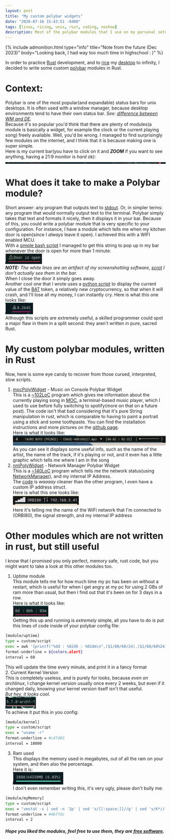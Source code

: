 ```yaml
---
layout: post
title: "My custom polybar widgets"
date: "2020-07-16 15:43:51 -0400"
tags: [linux, ricing, unix, rust, coding, noshow]
description: Most of the polybar modules that I use on my personal setup are written in perfect, memory safe, fast, Rust. Here is how!
---
```

{% include admonition.html type="info" title="Note from the future (Dec 2023)" body="Looking back, I had way too much time in highschool : )" %}

In order to practice [Rust](https://www.rust-lang.org/) development, and to [rice](https://www.reddit.com/r/unixporn/wiki/themeing/dictionary#wiki_rice) my [desktop](https://imgur.com/gallery/Xp52JgU) to infinity, I decided to write some custom [polybar](https://github.com/polybar/polybar) modules in Rust.

# Context:
Polybar is one of the most popular(and expandable) status bars for unix desktops. It is often used with a window manager, because desktop environments tend to have their own status bar. *See: [difference between WM and DE](https://askubuntu.com/questions/18078/what-is-the-difference-between-a-desktop-environment-and-a-window-manager).* <br>
Because it's so popular you'd think that there are plenty of modules(a module is basically a widget, for example the clock or the current playing song) freely available. Well, you'd be wrong. I managed to find surprisingly few modules on the internet, and I think that it is because making one is super simple. <br>
Here is my current bar(you have to click on it and ***ZOOM*** if you want to see anything, having a 21:9 monitor is *hard* ok): [![my bar](/assets/posts/my-custom-polybar-widgets/fullBar.webp)](/assets/posts/my-custom-polybar-widgets/fullBar.webp)

# What does it take to make a Polybar module?
Short answer: any program that outputs text to [stdout](https://en.wikipedia.org/wiki/Standard_streams#Standard_output_(stdout)). Or, in simpler terms: any program that would normally output text to the terminal.
Polybar simply takes that text and formats it nicely, then it displays it in your bar. Because of this, you could write a polybar module that is very specific to your configuration. For instance, I have a module which tells me when my kitchen door is open(since I *always* leave it open). I achieved this with a WIFI enabled MCU. <br>
With a [simple bash script](https://github.com/Ferryistaken/myScripts/blob/master/portaBagno.sh) I managed to get this string to pop up in my bar whenever the door is open for more than 1 minute: <br> [![doorWidget](/assets/posts/my-custom-polybar-widgets/doorWidget.webp)](/assets/posts/my-custom-polybar-widgets/doorWidget.webp) <br>
***NOTE:***
*The white lines are an artifact of my screenshotting software, [scrot](https://github.com/dreamer/scrot) I don't actually see them in the bar.* <br>
When I close the door it simply goes away. <br>
Another cool one that I wrote uses a [python script](https://github.com/Ferryistaken/myScripts/blob/master/batPrice.py) to display the current value of the [BAT](https://basicattentiontoken.org/) token, a relatively new cryptocurrency, so that when it will crash, and I'll lose all my money, I can instantly cry. Here is what this one looks like: <br> [![bat price script](/assets/posts/my-custom-polybar-widgets/batWidget.webp)](/assets/posts/my-custom-polybar-widgets/batWidget.webp) <br>
Although this scripts are extremely useful, a skilled programmer could spot a major flaw in them in a split second: they aren't written in pure, sacred Rust.

# My custom polybar modules, written in Rust
Now, here is some eye candy to recover from those cursed, interpreted, slow scripts.
1. [mocPolyWidget](https://github.com/Ferryistaken/mocPolyWidgetRust) - Music on Console Polybar Widget <br>
This is a [~102LoC](https://github.com/Ferryistaken/mocPolyWidgetRust/blob/master/src/main.rs) program which gives me information about the currently playing song in [MOC](https://github.com/jonsafari/mocp), a terminal-based music player, which I used to use before fully switching to spotify(more on that on a future post). The code isn't that bad considering that it's pure String manipulation in rust, which is comparable to having to paint a portrait using a stick and some toothpaste. You can find the installation instructions and more pictures on the [github page](https://github.com/Ferryistaken/mocPolyWidgetRust). <br>
Here is what it looks like: <br>
[![moc widget](/assets/posts/my-custom-polybar-widgets/mocWidget.webp)](/assets/posts/my-custom-polybar-widgets/mocWidget.webp) <br>
As you can see it displays some useful info, such as the name of the artist, the name of the track, if it's playing or not, and it even has a little graphic which tells me where I am in the song <br>
2. [nmPolyWidget](https://github.com/Ferryistaken/nmPolyWidget) - Network Manager Polybar Widget <br>
This is a [~140LoC](https://github.com/Ferryistaken/nmPolyWidget/blob/master/src/main.rs) program which tells me the network status(using [NetworkManager](https://wiki.archlinux.org/index.php/NetworkManager)), and my internal IP Address. <br>
The [code](https://github.com/Ferryistaken/nmPolyWidget/blob/master/src/main.rs) is *waaaay* cleaner than the other program, I *even* have a custom IP address struct. <br>
Here is what this one looks like: <br>
[![nm widget](/assets/posts/my-custom-polybar-widgets/nmWidget.webp)](/assets/posts/my-custom-polybar-widgets/nmWidget.webp) <br>
Here it's telling me the name of the WiFi network that I'm connected to (ORBI80), the signal strength, and my internal IP address <br>

# Other modules which are not written in rust, but still useful
I know that I promised you only perfect, memory safe, rust code, but you might want to take a look at this other modules too.
1. Uptime module <br>
This module tells me for how much time my pc has been on without a restart, which is useful for when I get angry at my pc for using 2 GBs of ram more than usual, but then I find out that it's been on for 3 days in a row. <br>
Here is what it looks like: <br>
[![uptime widget](/assets/posts/my-custom-polybar-widgets/uptimeWidget.webp)](/assets/posts/my-custom-polybar-widgets/uptimeWidget.webp) <br>
Getting this up and running is *extremely* simple, all you have to do is put this lines of code inside of your polybar config file: <br>
```bash
[module/uptime]
type = custom/script
exec = awk '{printf("%dd : %02dh : %02dm\n",($1/60/60/24),($1/60/60%24),($1/60%60),($1%60))}' /proc/uptime
format-underline = ${colors.alert}
interval = 60
```
This will update the time every minute, and print it in a fancy format <br>
2. Current Kernel Version <br>
This is completely useless, and is purely for looks, because *even on archlinux*, I change kernel version usually once every 2 weeks, but even if it changed daily, knowing your kernel version itself isn't that useful. <br>
*But hey, it looks cool.* <br>
[![kernel widget](/assets/posts/my-custom-polybar-widgets/kernelWidget.webp)](/assets/posts/my-custom-polybar-widgets/kernelWidget.webp) <br>
To achieve it put this in you config:
```bash
[module/kernel]
type = custom/script
exec = "uname -r"
format-underline = #c47d83
interval = 18000
```
3. Ram used <br>
This displays the memory used in megabytes, out of all the ram on your system, and then also the percentage. <br>
Here it is: <br>
[![ram widget](/assets/posts/my-custom-polybar-widgets/ramWidget.webp)](/assets/posts/my-custom-polybar-widgets/ramWidget.webp) <br>
I don't even remember writing this, it's very ugly, please don't bully me:
```bash
[module/myMemory]
type = custom/script
exec = "vmstat -s | sed -n '2p' | sed 's/[[:space:]]//g' | sed 's/K*//' | sed -E 's/(Kusedmemory)+$//' | cut -c 1-4"
format-underline = #4bffdc
interval = 2
```

##### Hope you liked the modules, feel free to use them, they are [free software](https://en.wikipedia.org/wiki/The_Free_Software_Definition).


[jekyll-docs]: https://jekyllrb.com/docs/home
[jekyll-gh]:   https://github.com/jekyll/jekyll
[jekyll-talk]: https://talk.jekyllrb.com
